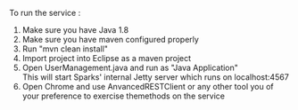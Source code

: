To run the service :<br>
1. Make sure you have Java 1.8<br>
2. Make sure you have maven configured properly<br>
3. Run "mvn clean install"<br>
4. Import project into Eclipse as a maven project<br>
5. Open UserManagement.java and run as "Java Application"<br>
   This will start Sparks' internal Jetty server which runs on localhost:4567<br>
6. Open Chrome and use AnvancedRESTClient or any other tool you of your preference to exercise themethods on the service<br>

